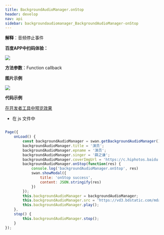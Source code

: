 ```yaml
---
title: BackgroundAudioManager.onStop
header: develop
nav: api
sidebar: backgroundaudiomanager_BackgroundAudioManager-onStop
---
```



**解释**：音频停止事件

**百度APP中扫码体验：**

<img src="https://b.bdstatic.com/miniapp/assets/images/doc_demo/fragment_BackgroundAudioManagerOnStop.png"  class="demo-qrcode-image" />


**方法参数**：Function callback

**图片示例**

<div class="m-doc-custom-examples">
    <div class="m-doc-custom-examples-correct">
        <img src="https://b.bdstatic.com/miniapp/images/stop.gif">
    </div>
    <div class="m-doc-custom-examples-correct">
        <img src=" ">
    </div>
    <div class="m-doc-custom-examples-correct">
        <img src=" ">
    </div>     
</div>

**代码示例**


<a href="swanide://fragment/a8eb1bdd1b9370283d8ab70418213a711573423983357" title="在开发者工具中预览效果" target="_self">在开发者工具中预览效果</a>

* 在 js 文件中

```javascript

Page({
    onLoad() {
        const backgroundAudioManager = swan.getBackgroundAudioManager();
        backgroundAudioManager.title = '演员';
        backgroundAudioManager.epname = '演员';
        backgroundAudioManager.singer = '薛之谦';
        backgroundAudioManager.coverImgUrl = 'https://c.hiphotos.baidu.com/super/pic/item/8b13632762d0f703e34c0f6304fa513d2797c597.jpg';
        backgroundAudioManager.onStop(function(res) {
            console.log('backgroundAudioManager.onStop', res)
            swan.showModal({
                title: 'onStop success',
                content: JSON.stringify(res)
            })
        });
        this.backgroundAudioManager = backgroundAudioManager;
        this.backgroundAudioManager.src = 'https://vd3.bdstatic.com/mda-ic7mxzt5cvz6f4y5/mda-ic7mxzt5cvz6f4y5.mp3';
        this.backgroundAudioManager.play();
    },
    stop() {
        this.backgroundAudioManager.stop(); 
    }
});

```
 
